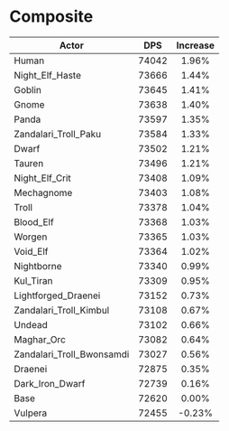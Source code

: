 # Composite
| Actor | DPS | Increase |
|---|:---:|:---:|
|Human|74042|1.96%|
|Night_Elf_Haste|73666|1.44%|
|Goblin|73645|1.41%|
|Gnome|73638|1.40%|
|Panda|73597|1.35%|
|Zandalari_Troll_Paku|73584|1.33%|
|Dwarf|73502|1.21%|
|Tauren|73496|1.21%|
|Night_Elf_Crit|73408|1.09%|
|Mechagnome|73403|1.08%|
|Troll|73378|1.04%|
|Blood_Elf|73368|1.03%|
|Worgen|73365|1.03%|
|Void_Elf|73364|1.02%|
|Nightborne|73340|0.99%|
|Kul_Tiran|73309|0.95%|
|Lightforged_Draenei|73152|0.73%|
|Zandalari_Troll_Kimbul|73108|0.67%|
|Undead|73102|0.66%|
|Maghar_Orc|73082|0.64%|
|Zandalari_Troll_Bwonsamdi|73027|0.56%|
|Draenei|72875|0.35%|
|Dark_Iron_Dwarf|72739|0.16%|
|Base|72620|0.00%|
|Vulpera|72455|-0.23%|
